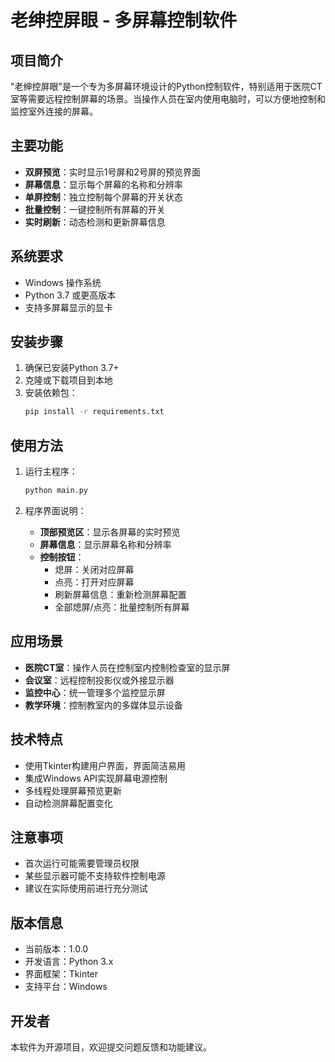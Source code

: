 # 老绅控屏眼 - 多屏幕控制软件

## 项目简介

"老绅控屏眼"是一个专为多屏幕环境设计的Python控制软件，特别适用于医院CT室等需要远程控制屏幕的场景。当操作人员在室内使用电脑时，可以方便地控制和监控室外连接的屏幕。

## 主要功能

- **双屏预览**：实时显示1号屏和2号屏的预览界面
- **屏幕信息**：显示每个屏幕的名称和分辨率
- **单屏控制**：独立控制每个屏幕的开关状态
- **批量控制**：一键控制所有屏幕的开关
- **实时刷新**：动态检测和更新屏幕信息

## 系统要求

- Windows 操作系统
- Python 3.7 或更高版本
- 支持多屏幕显示的显卡

## 安装步骤

1. 确保已安装Python 3.7+
2. 克隆或下载项目到本地
3. 安装依赖包：
   ```bash
   pip install -r requirements.txt
   ```

## 使用方法

1. 运行主程序：
   ```bash
   python main.py
   ```

2. 程序界面说明：
   - **顶部预览区**：显示各屏幕的实时预览
   - **屏幕信息**：显示屏幕名称和分辨率
   - **控制按钮**：
     - 熄屏：关闭对应屏幕
     - 点亮：打开对应屏幕
     - 刷新屏幕信息：重新检测屏幕配置
     - 全部熄屏/点亮：批量控制所有屏幕

## 应用场景

- **医院CT室**：操作人员在控制室内控制检查室的显示屏
- **会议室**：远程控制投影仪或外接显示器
- **监控中心**：统一管理多个监控显示屏
- **教学环境**：控制教室内的多媒体显示设备

## 技术特点

- 使用Tkinter构建用户界面，界面简洁易用
- 集成Windows API实现屏幕电源控制
- 多线程处理屏幕预览更新
- 自动检测屏幕配置变化

## 注意事项

- 首次运行可能需要管理员权限
- 某些显示器可能不支持软件控制电源
- 建议在实际使用前进行充分测试

## 版本信息

- 当前版本：1.0.0
- 开发语言：Python 3.x
- 界面框架：Tkinter
- 支持平台：Windows

## 开发者

本软件为开源项目，欢迎提交问题反馈和功能建议。